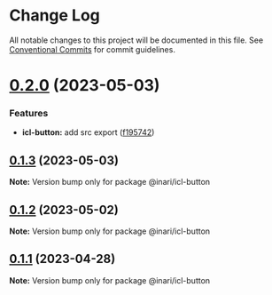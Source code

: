 # Change Log

All notable changes to this project will be documented in this file.
See [Conventional Commits](https://conventionalcommits.org) for commit guidelines.

# [0.2.0](https://github.com/manu-bujes/inari-kuro-turbo/compare/@inari/icl-button@0.1.3...@inari/icl-button@0.2.0) (2023-05-03)

### Features

- **icl-button:** add src export ([f195742](https://github.com/manu-bujes/inari-kuro-turbo/commit/f19574254ef7953b3ee2c807cf09b896d81ccc10))

## [0.1.3](https://github.com/manu-bujes/inari-kuro-turbo/compare/@inari/icl-button@0.1.2...@inari/icl-button@0.1.3) (2023-05-03)

**Note:** Version bump only for package @inari/icl-button

## [0.1.2](https://github.com/manu-bujes/inari-kuro-turbo/compare/@inari/icl-button@0.1.1...@inari/icl-button@0.1.2) (2023-05-02)

**Note:** Version bump only for package @inari/icl-button

## [0.1.1](https://github.com/manu-bujes/inari-kuro-turbo/compare/@inari/icl-button@0.1.0...@inari/icl-button@0.1.1) (2023-04-28)

**Note:** Version bump only for package @inari/icl-button
